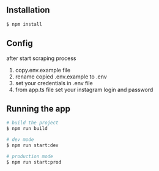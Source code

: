 ## Installation

```bash
$ npm install
```

## Config

after start scraping process
1. copy.env.example file
2. rename copied .env.example to .env
3. set your credentials in .env file
4. from app.ts file set your instagram login and password

## Running the app

```bash
# build the project
$ npm run build

# dev mode
$ npm run start:dev

# production mode
$ npm run start:prod
```
